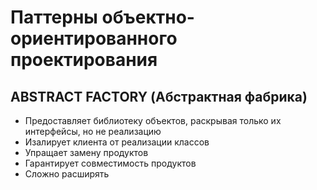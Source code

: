# Паттерны объектно-ориентированного проектирования

## ABSTRACT FACTORY (Абстрактная фабрика)
* Предоставляет библиотеку объектов, раскрывая только их интерфейсы, но не реализацию
* Изалирует клиента от реализации классов
* Упращает замену продуктов
* Гарантирует совместимость продуктов
* Сложно расширять
